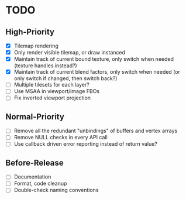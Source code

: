 # TODO

## High-Priority

- [x] Tilemap rendering
- [x] Only render visible tilemap, or draw instanced
- [x] Maintain track of current bound texture, only switch when needed (texture handles instead?)
- [x] Maintain track of current blend factors, only switch when needed (or only switch if changed, then switch back?)
- [ ] Multiple tilesets for each layer?
- [ ] Use MSAA in viewport/image FBOs
- [ ] Fix inverted viewport projection

## Normal-Priority

- [ ] Remove all the redundant "unbindings" of buffers and vertex arrays
- [ ] Remove NULL checks in every API call
- [ ] Use callback driven error reporting instead of return value?

## Before-Release

- [ ] Documentation
- [ ] Format, code cleanup
- [ ] Double-check naming conventions
